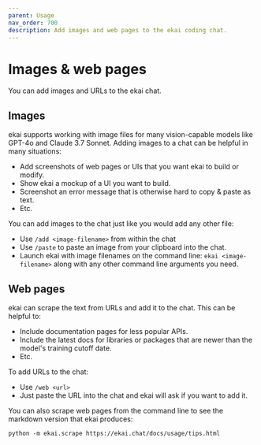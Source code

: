 ```yaml
---
parent: Usage
nav_order: 700
description: Add images and web pages to the ekai coding chat.
---
```


# Images & web pages

You can add images and URLs to the ekai chat.

## Images

ekai supports working with image files for many vision-capable models
like GPT-4o and Claude 3.7 Sonnet.
Adding images to a chat can be helpful in many situations:

- Add screenshots of web pages or UIs that you want ekai to build or modify.
- Show ekai a mockup of a UI you want to build.
- Screenshot an error message that is otherwise hard to copy & paste as text.
- Etc.

You can add images to the chat just like you would
add any other file:

- Use `/add <image-filename>` from within the chat
- Use `/paste` to paste an image from your clipboard into the chat.
- Launch ekai with image filenames on the command line: `ekai <image-filename>` along with any other command line arguments you need.

## Web pages

ekai can scrape the text from URLs and add it to the chat.
This can be helpful to:

- Include documentation pages for less popular APIs.
- Include the latest docs for libraries or packages that are newer than the model's training cutoff date.
- Etc.

To add URLs to the chat:

- Use `/web <url>`
- Just paste the URL into the chat and ekai will ask if you want to add it.

You can also scrape web pages from the command line to see the markdown version that ekai produces:


```
python -m ekai.scrape https://ekai.chat/docs/usage/tips.html
```
